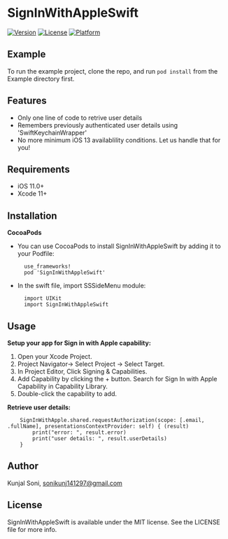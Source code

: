 # SignInWithAppleSwift

[![Version](https://img.shields.io/cocoapods/v/SignInWithAppleSwift.svg?style=flat)](https://cocoapods.org/pods/SignInWithAppleSwift)
[![License](https://img.shields.io/cocoapods/l/SignInWithAppleSwift.svg?style=flat)](https://cocoapods.org/pods/SignInWithAppleSwift)
[![Platform](https://img.shields.io/cocoapods/p/SignInWithAppleSwift.svg?style=flat)](https://cocoapods.org/pods/SignInWithAppleSwift)

## Example

To run the example project, clone the repo, and run `pod install` from the Example directory first.

## Features
  - Only one line of code to retrive user details
  - Remembers previously authenticated user details using  'SwiftKeychainWrapper'
  - No more minimum iOS 13 availablility conditions. Let us handle that for you!

## Requirements
  - iOS 11.0+
  - Xcode 11+

## Installation
 **CocoaPods**
 
- You can use CocoaPods to install SignInWithAppleSwift by adding it to your Podfile:

        use_frameworks!
        pod 'SignInWithAppleSwift'

- In the swift file, import SSSideMenu module:
            
        import UIKit
        import SignInWithAppleSwift


## Usage

**Setup your app for Sign in with Apple capability:**
1. Open your Xcode Project.
2. Project Navigator→ Select Project → Select Target.
3. In Project Editor, Click Signing & Capabilities.
4. Add Capability by clicking the + button. Search for Sign In with Apple Capability in Capability Library.
5. Double-click the capability to add.

**Retrieve user details:**
            
        SignInWithApple.shared.requestAuthorization(scope: [.email, .fullName], presentationsContextProvider: self) { (result) 
            print("error: ", result.error)
            print("user details: ", result.userDetails)
        }

## Author

Kunjal Soni, sonikunj141297@gmail.com

## License

SignInWithAppleSwift is available under the MIT license. See the LICENSE file for more info.
